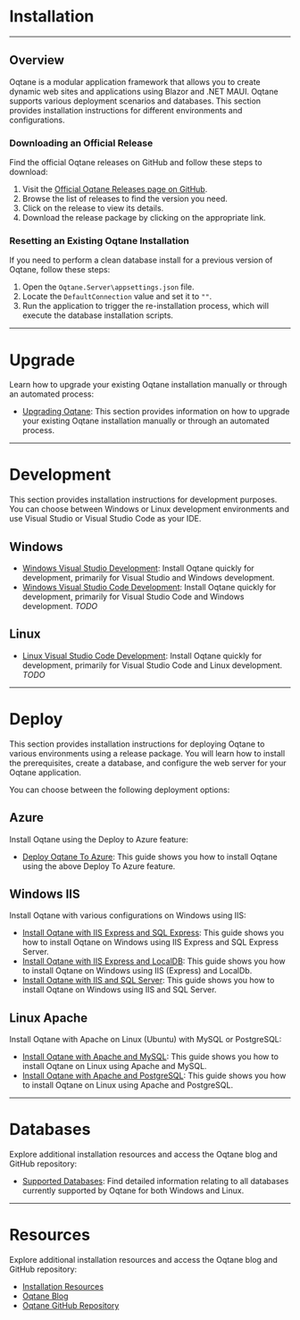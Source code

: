 # Installation
---

## Overview
Oqtane is a modular application framework that allows you to create dynamic web sites and applications using Blazor and .NET MAUI. Oqtane supports various deployment scenarios and databases. This section provides installation instructions for different environments and configurations.

### Downloading an Official Release
Find the official Oqtane releases on GitHub and follow these steps to download:

1. Visit the [Official Oqtane Releases page on GitHub](https://github.com/oqtane/oqtane.framework/releases).
2. Browse the list of releases to find the version you need.
3. Click on the release to view its details.
4. Download the release package by clicking on the appropriate link.

### Resetting an Existing Oqtane Installation
If you need to perform a clean database install for a previous version of Oqtane, follow these steps:

1. Open the `Oqtane.Server\appsettings.json` file.
2. Locate the `DefaultConnection` value and set it to `""`.
3. Run the application to trigger the re-installation process, which will execute the database installation scripts.

---

# Upgrade
Learn how to upgrade your existing Oqtane installation manually or through an automated process:
- [Upgrading Oqtane](upgrade.md): This section provides information on how to upgrade your existing Oqtane installation manually or through an automated process.

---

# Development
This section provides installation instructions for development purposes. You can choose between Windows or Linux development environments and use Visual Studio or Visual Studio Code as your IDE.

## Windows
- [Windows Visual Studio Development](development.md): Install Oqtane quickly for development, primarily for Visual Studio and Windows development.
- [Windows Visual Studio Code Development](development-vs-code.md): Install Oqtane quickly for development, primarily for Visual Studio Code and Windows development. *TODO*

## Linux
- [Linux Visual Studio Code Development](development-vs-code-linux.md): Install Oqtane quickly for development, primarily for Visual Studio Code and Linux development. *TODO*

---

# Deploy
This section provides installation instructions for deploying Oqtane to various environments using a release package. You will learn how to install the prerequisites, create a database, and configure the web server for your Oqtane application.

You can choose between the following deployment options:

## Azure
Install Oqtane using the Deploy to Azure feature:
- [Deploy Oqtane To Azure](installation/deploy-to-auzure.md): This guide shows you how to install Oqtane using the above Deploy To Azure feature.

## Windows IIS
Install Oqtane with various configurations on Windows using IIS:
- [Install Oqtane with IIS Express and SQL Express](windows-iis-express-sql-express.md): This guide shows you how to install Oqtane on Windows using IIS Express and SQL Express Server.
- [Install Oqtane with IIS Express and LocalDB](windows-iis-express-localdb.md): This guide shows you how to install Oqtane on Windows using IIS (Express) and LocalDb.
- [Install Oqtane with IIS and SQL Server](windows-iis-sql.md): This guide shows you how to install Oqtane on Windows using IIS and SQL Server.

## Linux Apache
Install Oqtane with Apache on Linux (Ubuntu) with MySQL or PostgreSQL:
- [Install Oqtane with Apache and MySQL](linux-ubuntu-apache-mysql.md): This guide shows you how to install Oqtane on Linux using Apache and MySQL.
- [Install Oqtane with Apache and PostgreSQL](linux-ubuntu-apache-postgresql.md): This guide shows you how to install Oqtane on Linux using Apache and PostgreSQL.

---

# Databases
Explore additional installation resources and access the Oqtane blog and GitHub repository:
- [Supported Databases](databases.md): Find detailed information relating to all databases currently supported by Oqtane for both Windows and Linux. 

---

# Resources
Explore additional installation resources and access the Oqtane blog and GitHub repository:
- [Installation Resources](resources.md)
- [Oqtane Blog](https://www.oqtane.org/blog)
- [Oqtane GitHub Repository](https://github.com/oqtane/oqtane.framework)
